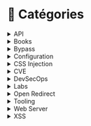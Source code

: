 # 📂 Catégories

<details>

<summary>API</summary>

[hacking-apis-breaking-web-application-programming-interfaces.md](../livres/2022/hacking-apis-breaking-web-application-programming-interfaces.md "mention")

</details>

<details>

<summary>Books</summary>

[devsecops-developpez-et-administrez-vos-services-en-toute-securite.md](../livres/2023/devsecops-developpez-et-administrez-vos-services-en-toute-securite.md "mention")

[practical-web-penetration-testing.md](../livres/2018/practical-web-penetration-testing.md "mention")

[hacking-apis-breaking-web-application-programming-interfaces.md](../livres/2022/hacking-apis-breaking-web-application-programming-interfaces.md "mention")

[web-hacking-101-how-to-make-money-hacking-ethically.md](../livres/2018/web-hacking-101-how-to-make-money-hacking-ethically.md "mention")

</details>

<details>

<summary>Bypass</summary>

[dompurify-3.0.10-bypass-confusion-nodename-and-cdata.md](../mes-articles/2024/mai/dompurify-3.0.10-bypass-confusion-nodename-and-cdata.md "mention")

[dompurify-3.0.9-bypass-node-type-confusion.md](../mes-articles/2024/mai/dompurify-3.0.9-bypass-node-type-confusion.md "mention")

[bypass-de-validation-durl-et-embedded-credentials-cote-front.md](../mes-articles/2024/avril/bypass-de-validation-durl-et-embedded-credentials-cote-front.md "mention")

</details>

<details>

<summary>Configuration</summary>

[fonctionnement-de-lentete-x-content-type-options-contournement-de-csp.md](../mes-articles/2023/mars/fonctionnement-de-lentete-x-content-type-options-contournement-de-csp.md "mention")

[fonctionnement-de-lentete-http-strict-transport-security-header-hsts.md](../mes-articles/2023/fevrier/fonctionnement-de-lentete-http-strict-transport-security-header-hsts.md "mention")

</details>

<details>

<summary>CSS Injection</summary>

[les-injections-css-scroll-to-text-fragment.md](../mes-articles/2022/decembre/les-injections-css-scroll-to-text-fragment.md "mention")

[les-injections-css-regle-import.md](../mes-articles/2022/decembre/les-injections-css-regle-import.md "mention")

[les-injections-css-regle-font-face-et-descripteur-unicode.md](../mes-articles/2022/novembre/les-injections-css-regle-font-face-et-descripteur-unicode.md "mention")

[les-injections-css-attribute-selector.md](../mes-articles/2022/novembre/les-injections-css-attribute-selector.md "mention")

</details>

<details>

<summary>CVE</summary>

[cve-2022-33910.md](../cve/2022/cve-2022-33910.md "mention")

[cve-2022-32444.md](../cve/2022/cve-2022-32444.md "mention")

[cve-2022-32442.md](../cve/2022/cve-2022-32442.md "mention")

</details>

<details>

<summary>DevSecOps</summary>

[devsecops-developpez-et-administrez-vos-services-en-toute-securite.md](../livres/2023/devsecops-developpez-et-administrez-vos-services-en-toute-securite.md "mention")

[sast-php-codesniffer-oriente-securite-dans-visual-studio-sous-debian.md](../mes-articles/2022/juillet/sast-php-codesniffer-oriente-securite-dans-visual-studio-sous-debian.md "mention")

[sast-php-codesniffer-oriente-securite-dans-visual-studio-sous-windows.md](../mes-articles/2022/juillet/sast-php-codesniffer-oriente-securite-dans-visual-studio-sous-windows.md "mention")

</details>

<details>

<summary>Labs</summary>

[myexpense-v1.3.md](../mes-articles/2024/mars/myexpense-v1.3.md "mention")

[myexpense-v1.2.md](../mes-articles/2023/mai/myexpense-v1.2.md "mention")

[myexpense-v1.1.md](../mes-articles/2023/mars/myexpense-v1.1.md "mention")

[xss-vulnerability-challenges](../walkthroughs/deliberately-vulnerable/xss-vulnerability-challenges/ "mention")

</details>

<details>

<summary>Open Redirect</summary>

[cve-2022-32444.md](../cve/2022/cve-2022-32444.md "mention")

</details>

<details>

<summary>Tooling</summary>

[sast-php-codesniffer-oriente-securite-dans-visual-studio-sous-debian.md](../mes-articles/2022/juillet/sast-php-codesniffer-oriente-securite-dans-visual-studio-sous-debian.md "mention")

[sast-php-codesniffer-oriente-securite-dans-visual-studio-sous-windows.md](../mes-articles/2022/juillet/sast-php-codesniffer-oriente-securite-dans-visual-studio-sous-windows.md "mention")

[xss-exploitation-tool-v0.4.0.md](../mes-articles/2022/octobre/xss-exploitation-tool-v0.4.0.md "mention")

</details>

<details>

<summary>Web Server</summary>

[fonctionnement-de-lentete-x-content-type-options-contournement-de-csp.md](../mes-articles/2023/mars/fonctionnement-de-lentete-x-content-type-options-contournement-de-csp.md "mention")

[fonctionnement-de-lentete-http-strict-transport-security-header-hsts.md](../mes-articles/2023/fevrier/fonctionnement-de-lentete-http-strict-transport-security-header-hsts.md "mention")

</details>

<details>

<summary>XSS</summary>

[dompurify-3.0.10-bypass-confusion-nodename-and-cdata.md](../mes-articles/2024/mai/dompurify-3.0.10-bypass-confusion-nodename-and-cdata.md "mention")

[dompurify-3.0.9-bypass-node-type-confusion.md](../mes-articles/2024/mai/dompurify-3.0.9-bypass-node-type-confusion.md "mention")

[xss-exploitation-tool-v0.4.0.md](../mes-articles/2022/octobre/xss-exploitation-tool-v0.4.0.md "mention")

[cross-site-scripting-xss-et-schema-duri-javascript.md](../mes-articles/2022/septembre/cross-site-scripting-xss-et-schema-duri-javascript.md "mention")

[xss-vulnerability-challenges](../walkthroughs/deliberately-vulnerable/xss-vulnerability-challenges/ "mention")

[est-il-possible-de-contourner-la-fonction-php-htmlspecialchars.md](../mes-articles/2022/juillet/est-il-possible-de-contourner-la-fonction-php-htmlspecialchars.md "mention")

[cve-2022-33910.md](../cve/2022/cve-2022-33910.md "mention")

[cve-2022-32442.md](../cve/2022/cve-2022-32442.md "mention")

</details>
